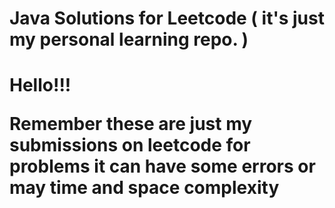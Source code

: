<h1>Java Solutions for Leetcode ( it's just my personal learning repo. )<h1>   

Hello!!!

Remember these are just my submissions on leetcode for problems it can have some errors or may time and space complexity 
